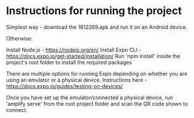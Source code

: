 # Instructions for running the project

Simplest way - download the 1812269.apk and run it on an Android device. 

Otherwise:

Install Node.js - https://nodejs.org/en/
Install Expo CLI - https://docs.expo.io/get-started/installation/
Run 'npm install' inside the project's root folder to install the required packages

There are multiple options for running Expo depending on whether you are using an emulator or a physical device. Instructions here - https://docs.expo.io/guides/testing-on-devices/

Once you have set up the emulator/connected a physical device, run 'amplify serve' from the root project folder and scan the QR code shown to connect.
